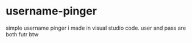 # username-pinger
simple username pinger i made in visual studio code. user and pass are both futr btw
